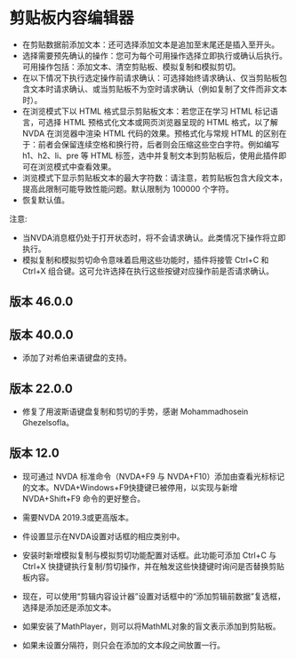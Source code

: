 # 剪贴板内容编辑器 #

* 在剪贴数据前添加文本：还可选择添加文本是追加至末尾还是插入至开头。
* 选择需要预先确认的操作：您可为每个可用操作选择立即执行或确认后执行。可用操作包括：添加文本、清空剪贴板、模拟复制和模拟剪切。
* 在以下情况下执行选定操作前请求确认：可选择始终请求确认、仅当剪贴板包含文本时请求确认、或当剪贴板不为空时请求确认（例如复制了文件而非文本时）。
* 在浏览模式下以 HTML 格式显示剪贴板文本：若您正在学习 HTML 标记语言，可选择 HTML 预格式化文本或网页浏览器呈现的 HTML 格式，以了解 NVDA 在浏览器中渲染 HTML 代码的效果。预格式化与常规 HTML 的区别在于：前者会保留连续空格和换行符，后者则会压缩这些空白字符。例如编写 h1、h2、li、pre 等 HTML 标签，选中并复制文本到剪贴板后，使用此插件即可在浏览模式中查看效果。
* 浏览模式下显示剪贴板文本的最大字符数：请注意，若剪贴板包含大段文本，提高此限制可能导致性能问题。默认限制为 100000 个字符。
* 恢复默认值。

注意:

*	当NVDA消息框仍处于打开状态时，将不会请求确认。此类情况下操作将立即执行。
* 模拟复制和模拟剪切命令意味着启用这些功能时，插件将接管 Ctrl+C 和 Ctrl+X 组合键。这可允许选择在执行这些按键对应操作前是否请求确认。

## 版本 46.0.0

## 版本 40.0.0

* 添加了对希伯来语键盘的支持。



## 版本 22.0.0
* 修复了用波斯语键盘复制和剪切的手势，感谢 Mohammadhosein Ghezelsofla。

## 版本 12.0

* 现可通过 NVDA 标准命令（NVDA+F9 与 NVDA+F10）添加由查看光标标记的文本。NVDA+Windows+F9快捷键已被停用，以实现与新增 NVDA+Shift+F9 命令的更好整合。

* 需要NVDA 2019.3或更高版本。


* 件设置显示在NVDA设置对话框的相应类别中。

* 安装时新增模拟复制与模拟剪切功能配置对话框。此功能可添加 Ctrl+C 与 Ctrl+X 快捷键执行复制/剪切操作，并在触发这些快捷键时询问是否替换剪贴板内容。
*	现在，可以使用“剪辑内容设计器”设置对话框中的“添加剪辑前数据”复选框，选择是添加还是添加文本。

*	如果安装了MathPlayer，则可以将MathML对象的盲文表示添加到剪贴板。
*	如果未设置分隔符，则只会在添加的文本段之间放置一行。